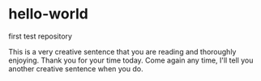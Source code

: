 # hello-world
first test repository

This is a very creative sentence that you are reading and thoroughly enjoying. Thank you for your time today. Come again any time, I'll tell you another creative sentence when you do.

